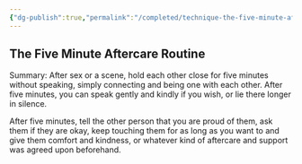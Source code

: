 ```yaml
---
{"dg-publish":true,"permalink":"/completed/technique-the-five-minute-aftercare-routine/","dgHomeLink":true,"dgPassFrontmatter":false}
---
```



## The Five Minute Aftercare Routine

Summary: After sex or a scene, hold each other close for five minutes without speaking, simply connecting and being one with each other. After five minutes, you can speak gently and kindly if you wish, or lie there longer in silence.

After five minutes, tell the other person that you are proud of them, ask them if they are okay, keep touching them for as long as you want to and give them comfort and kindness, or whatever kind of aftercare and support was agreed upon beforehand.